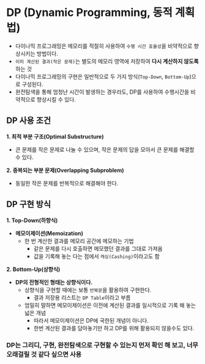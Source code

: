 # DP (Dynamic Programming, 동적 계획법)
- 다이나믹 프로그래밍은 메모리를 적절히 사용하여 `수행 시간 효율성`을 비약적으로 향상시키는 방법이다.
- `이미 계산된 결과(작은 문제)`는 별도의 메모리 영역에 저장하여 __다시 계산하지 않도록__ 하는 것
- 다이나믹 프로그래밍의 구현은 일반적으로 두 가지 방식(`Top-Down`, `Bottom-Up`)으로 구성된다.
- 완전탐색을 통해 엄청난 시간이 발생하는 경우라도, DP를 사용하여 수행시간을 비약적으로 향상시킬 수 있다.

## DP 사용 조건
__1. 최적 부분 구조(Optimal Substructure)__
- 큰 문제를 작은 문제로 나눌 수 있으며, 작은 문제의 답을 모아서 큰 문제를 해결할 수 있다.

__2. 중복되는 부분 문제(Overlapping Subproblem)__
- 동일한 작은 문제를 반복적으로 해결해야 한다.

## DP 구현 방식
__1. Top-Down(하향식)__
- __메모이제이션(Memoization)__
  - 한 번 계산한 결과를 메모리 공간에 메모하는 기법
    - 같은 문제를 다시 호출하면 메모했던 결과를 그대로 가져옴
    - 값을 기록해 놓는 다는 점에서 `캐싱(Cashing)`이라고도 함
  
__2. Bottom-Up(상향식)__
- __DP의 전형적인 형태는 상향식이다.__
  - 상향식을 구현할 때에는 보통 `반복문`을 활용하여 구현한다.
    - 결과 저장용 리스트는 `DP Table`이라고 부름
  - 엄밀히 말하면 메모이제이션은 이전에 계산된 결과를 일시적으로 기록 해 놓는 넓은 개념
    - 따라서 메모이제이션은 DP에 국한된 개념이 아니다.
    - 한번 계산된 결과를 담아놓기만 하고 DP를 위해 활용되지 않을수도 있다.

### __DP는 그리디, 구현, 완전탐색으로 구현할 수 있는지 먼저 확인 해 보고, 너무 오래걸릴 것 같다 싶으면 사용__